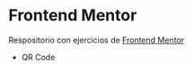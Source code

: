 # Frontend Mentor
Respositorio con ejercicios de [Frontend Mentor](https://frontendmentor.io)
- QR Code